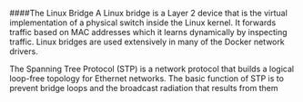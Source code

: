 ####The Linux Bridge
A Linux bridge is a Layer 2 device that is the virtual implementation of a physical switch inside the Linux kernel.
It forwards traffic based on MAC addresses which it learns dynamically by inspecting traffic. 
Linux bridges are used extensively in many of the Docker network drivers. 


The Spanning Tree Protocol (STP) is a network protocol that builds a logical loop-free topology for Ethernet networks. 
The basic function of STP is to prevent bridge loops and the broadcast radiation that results from them

